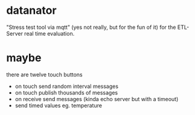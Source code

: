 # datanator

"Stress test tool via mqtt" (yes not really, but for the fun of it) for the ETL-Server real time evaluation.

# maybe

there are twelve touch buttons
* on touch send random interval messages
* on touch publish thousands of messages
* on receive send messages (kinda echo server but with a timeout)
* send timed values eg. temperature